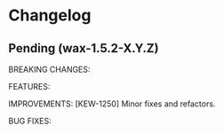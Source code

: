 # Changelog

## Pending (wax-1.5.2-X.Y.Z)

BREAKING CHANGES:

FEATURES:

IMPROVEMENTS:
[KEW-1250] Minor fixes and refactors.

BUG FIXES:
